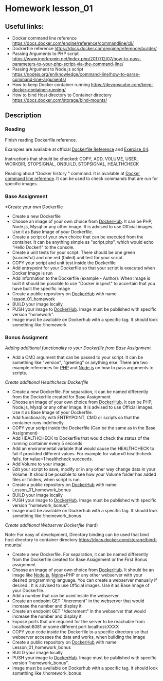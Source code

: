 # Homework lesson_01

## Useful links:
 - Docker command line reference https://docs.docker.com/engine/reference/commandline/cli/
 - Dockerfile reference https://docs.docker.com/engine/reference/builder/
 - Passing Arguments to PHP script https://www.igorkromin.net/index.php/2017/12/07/how-to-pass-parameters-to-your-php-script-via-the-command-line/
 - Passing Argument to Node.js script https://nodejs.org/en/knowledge/command-line/how-to-parse-command-line-arguments/
 - How to keep Docker container running https://devopscube.com/keep-docker-container-running/
 - How to bind Host directory to Container directory https://docs.docker.com/storage/bind-mounts/ 

## Description

### Reading

Finish reading Dockerfile reference. 

Examples are available at official [Dockerfile Reference](https://docs.docker.com/engine/reference/builder/) and [Exercise_04](./exercise_04_dockerfile/readme.md). 

Instructions that should be checked: COPY, ADD, VOLUME, USER, WORKDIR, STOPSIGNAL, ONBUILD, STOPSIGNAL, HEALTHCHECK

Reading about "Docker history <Container ID>" command. It is available at [Docker command line reference](https://docs.docker.com/engine/reference/commandline/cli/). It can be used to check commands that are run for specific images.

### Base Assignment

*Create your own Dockerfile

- Create a new Dockerfile
- Choose an image of your own choice from [DockerHub](https://hub.docker.com/search?type=image). It can be PHP, Node.js, Mysql or any other image. It is advised to use Official images. Use it as Base Image of your Dockerfile.
- Create a script of your own choice that can be executed from the container. It can be anything simple as "script.php", which would echo "Hello Docker!" to the console.
- Create a unit tests for your script. There should be one green (succesful) and one red (failed) unit test for your script. 
- COPY your script and unit test inside the Dockerfile
- Add entrypoint for your Dockerfile so that your script is executed when Docker Image is run
- Add information to the Dockerfile (example - Author). When Image is built it should be possible to use "Docker inspect" to accertain that you have built the specific image
- Create a public repository on [DockerHub](https://hub.docker.com/search?type=image) with name lesson_01_homework
- BUILD your image locally
- PUSH your image to [DockerHub](https://hub.docker.com/search?type=image). Image must be published with specific version "homework".
- Image must be available on Dockerhub with a specific tag. It should look something like <your username>/<your project name>:homework

### Bonus Assigment

*Adding additional functionality to your Dockerfile from Base Assignment*
 
 - Add a CMD argument that can be passed to your script. It can be something like "version", "greeting" or anything else. There are two example references for [PHP](https://www.igorkromin.net/index.php/2017/12/07/how-to-pass-parameters-to-your-php-script-via-the-command-line/) and [Node.js](https://nodejs.org/en/knowledge/command-line/how-to-parse-command-line-arguments/) on how to pass arguments to scripts.

*Create additional Healthcheck Dockerfile*
 
- Create a new Dockerfile. For separation, it can be named differently from the Dockerfile created for Base Assignment
- Choose an image of your own choice from [DockerHub](https://hub.docker.com/search?type=image). It can be PHP, Node.js, Mysql or any other image. It is advised to use Official images. Use it as Base Image of your Dockerfile.
- Add functionality with ENTRYPOINT, CMD or scripts so that the container runs indefinetly. 
- COPY your script inside the Dockerfile (Can be the same as in the Base Assignment)
- Add HEALTHCHECK to Dockerfile that would check the status of the running container every 5 seconds
- Add an environmental variable that would cause the HEALTHCHECK to fail if proviided different values. For example for value=0 healthcheck fails, for value=1 healthcheck succeeds.
- Add Volume to your image.
- Edit your script to save, modify or in any other way change data in your Volume. It should be possible to see how your Volume folder has added files or folders, when script is run.
- Create a public repository on [DockerHub](https://hub.docker.com/search?type=image) with name Lesson_01_homework_bonus
- BUILD your image locally
- PUSH your image to [DockerHub](https://hub.docker.com/search?type=image). Image must be published with specific version "homework_bonus".
- Image must be available on Dockerhub with a specific tag. It should look something like <your username>/<your project name>:homework_bonus
 
*Create additional Webserver Dockerfile* (hard)
 
Note: For easy of development, Directory binding can be used that bind host directory to container directory https://docs.docker.com/storage/bind-mounts/ 

- Create a new Dockerfile. For separation, it can be named differently from the Dockerfile created for Base Assignment or the First Bonus assignment
- Choose an image of your own choice from [DockerHub](https://hub.docker.com/search?type=image). It should be an image like [Node.js](https://hub.docker.com/_/node), [Nginx](https://hub.docker.com/_/nginx)+PHP or any other webserver with your desired programming language. You can create a webserver manually if desired.. It is advised to use Official images. Use it as Base Image of your Dockerfile.
- Add a number that can be used inside the webserver
- Create an endpoint GET "/increment" in the webserver that would increase the number and display it
- Create an endpoint GET "/decrement" in the webserver that would increase the number and display it
- Expose ports that are required for the server to be reachable from localhost:8081 or some different port localhost:XXXX
- COPY your code inside the Dockerfile to a specific directory so that webserver accesses the data and works, when building the image
- Create a public repository on [DockerHub](https://hub.docker.com/search?type=image) with name Lesson_01_homework_bonus
- BUILD your image locally
- PUSH your image to [DockerHub](https://hub.docker.com/search?type=image). Image must be published with specific version "homework_bonus".
- Image must be available on Dockerhub with a specific tag. It should look something like <your username>/<your project name>:homework_bonus

